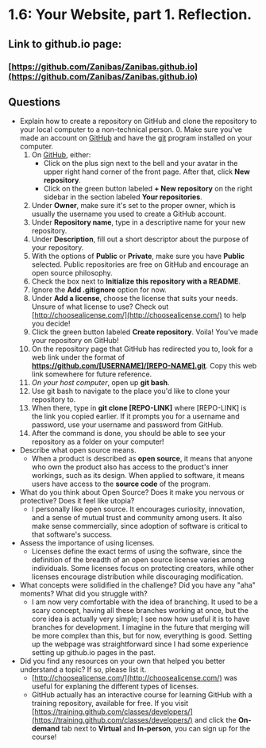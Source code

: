 # 1.6: Your Website, part 1. Reflection.

## Link to github.io page:
### [https://github.com/Zanibas/Zanibas.github.io](https://github.com/Zanibas/Zanibas.github.io)

## Questions
* Explain how to create a repository on GitHub and clone the repository to your local computer to a non-technical person.
  0. Make sure you've made an account on [GitHub](https://github.com/) and have the [git](https://git-scm.com/) program installed on your computer.
  1. On [GitHub](https://github.com/), either:
     + Click on the plus sign next to the bell and your avatar in the upper right hand corner of the front page. After that, click **New repository**.
     + Click on the green button labeled **+ New repository** on the right sidebar in the section labeled **Your repositories**.
  2. Under **Owner**, make sure it's set to the proper owner, which is usually the username you used to create a GitHub account.
  3. Under **Repository name**, type in a descriptive name for your new repository.
  4. Under **Description**, fill out a short descriptor about the purpose of your repository.
  5. With the options of **Public** or **Private**, make sure you have **Public** selected. Public repositories are free on GitHub and encourage an open source philosophy.
  6. Check the box next to **Initialize this repository with a README**.
  7. Ignore the **Add .gitignore** option for now.
  8. Under **Add a license**, choose the license that suits your needs. Unsure of what license to use? Check out [http://choosealicense.com/](http://choosealicense.com/) to help you decide!
  9. Click the green button labeled **Create repository**. Voila! You've made your repository on GitHub!
  10. On the repository page that GitHub has redirected you to, look for a web link under the format of **https://github.com/[USERNAME]/[REPO-NAME].git**. Copy this web link somewhere for future reference.
  11. *On your host computer*, open up **git bash**.
  12. Use git bash to navigate to the place you'd like to clone your repository to.
  13. When there, type in **git clone [REPO-LINK]** where [REPO-LINK] is the link you copied earlier. If it prompts you for a username and password, use your username and password from GitHub.
  14. After the command is done, you should be able to see your repository as a folder on your computer!
* Describe what open source means.
  + When a product is described as **open source**, it means that anyone who own the product also has access to the product's inner workings, such as its design. When applied to software, it means users have access to the **source code** of the program. 
* What do you think about Open Source? Does it make you nervous or protective? Does it feel like utopia?
  + I personally like open source. It encourages curiosity, innovation, and a sense of mutual trust and community among users. It also make sense commercially, since adoption of software is critical to that software's success.
* Assess the importance of using licenses.
  + Licenses define the exact terms of using the software, since the definition of the breadth of an open source license varies among individuals. Some licenses focus on protecting creators, while other licenses encourage distribution while discouraging modification. 
* What concepts were solidified in the challenge? Did you have any "aha" moments? What did you struggle with?
  + I am now very comfortable with the idea of branching. It used to be a scary concept, having all these branches working at once, but the core idea is actually very simple; I see now how useful it is to have branches for development. I imagine in the future that merging will be more complex than this, but for now, everything is good. Setting up the webpage was straightforward since I had some experience setting up github.io pages in the past.
* Did you find any resources on your own that helped you better understand a topic? If so, please list it.
  + [http://choosealicense.com/](http://choosealicense.com/) was useful for explaning the different types of licenses.
  + GitHub actually has an interactive course for learning GitHub with a training repository, available for free. If you visit [https://training.github.com/classes/developers/](https://training.github.com/classes/developers/) and click the **On-demand** tab next to **Virtual** and **In-person**, you can sign up for the course!